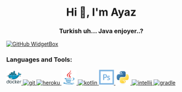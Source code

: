 <h1 align="center">Hi 👋, I'm Ayaz</h1>
<h3 align="center">Turkish uh... Java enjoyer..?</h3>

[![GitHub WidgetBox](https://github-widgetbox.vercel.app/api/profile?username=Ayazerzurum2&data=repositories,commits)](https://github.com/Jurredr/github-widgetbox)

<h3 align="left">Languages and Tools:</h3>
<p align="left"> <a href="https://www.docker.com/" target="_blank" rel="noreferrer"> <img src="https://raw.githubusercontent.com/devicons/devicon/master/icons/docker/docker-original-wordmark.svg" alt="docker" width="40" height="40"/> </a> <a href="https://git-scm.com/" target="_blank" rel="noreferrer"> <img src="https://www.vectorlogo.zone/logos/git-scm/git-scm-icon.svg" alt="git" width="40" height="40"/> </a> <a href="https://heroku.com" target="_blank" rel="noreferrer"> <img src="https://www.vectorlogo.zone/logos/heroku/heroku-icon.svg" alt="heroku" width="40" height="40"/> </a> <a href="https://www.java.com" target="_blank" rel="noreferrer"> <img src="https://raw.githubusercontent.com/devicons/devicon/master/icons/java/java-original.svg" alt="java" width="40" height="40"/> </a> <a href="https://kotlinlang.org" target="_blank" rel="noreferrer"> <img src="https://www.vectorlogo.zone/logos/kotlinlang/kotlinlang-icon.svg" alt="kotlin" width="40" height="40"/> </a> <a href="https://www.photoshop.com/en" target="_blank" rel="noreferrer"> <img src="https://raw.githubusercontent.com/devicons/devicon/master/icons/photoshop/photoshop-line.svg" alt="photoshop" width="40" height="40"/> </a> <a href="https://www.python.org" target="_blank" rel="noreferrer"> <img src="https://raw.githubusercontent.com/devicons/devicon/master/icons/python/python-original.svg" alt="python" width="40" height="40"/> <a href="https://www.jetbrains.com/idea/" target="_blank" rel="noreferrer"> <img src="https://avatars.githubusercontent.com/u/878437?s=88&v=4" alt="intellij" width="40" height="40"/> <a href="https://gradle.org/" target="_blank" rel="noreferrer"> <img src="https://avatars.githubusercontent.com/u/124156?s=200&v=4" alt="gradle" width="40" height="40"/> </a> </p>
